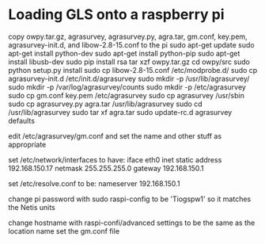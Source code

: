 # Loading GLS onto a raspberry pi

copy owpy.tar.gz, agrasurvey, agrasurvey.py, agra.tar, gm.conf, key.pem, agrasurvey-init.d, and libow-2.8-15.conf to the pi
sudo apt-get update
sudo apt-get install python-dev
sudo apt-get install python-pip
sudo apt-get install libusb-dev
sudo pip install rsa
tar xzf owpy.tar.gz
cd owpy/src
sudo python setup.py install
sudo cp libow-2.8-15.conf /etc/modprobe.d/
sudo cp agrasurvey-init.d /etc/init.d/agrasurvey
sudo mkdir -p /usr/lib/agrasurvey/
sudo mkdir -p /var/log/agrasurvey/counts
sudo mkdir -p /etc/agrasurvey
sudo cp gm.conf key.pem /etc/agrasurvey
sudo cp agrasurvey /usr/sbin
sudo cp agrasurvey.py agra.tar /usr/lib/agrasurvey
sudo cd /usr/lib/agrasurvey
sudo tar xf agra.tar
sudo update-rc.d agrasurvey defaults

edit /etc/agrasurvey/gm.conf and set the name  and other stuff as appropriate

set /etc/network/interfaces to have:
iface eth0 inet static
address 192.168.150.17
netmask 255.255.255.0
gateway 192.168.150.1

set /etc/resolve.conf to be:
nameserver 192.168.150.1

change pi password with
sudo raspi-config
to be 'Tiogspw1' so it matches the Netis units

change hostname with raspi-confi/advanced settings to be the same as the location name set the gm.conf file


